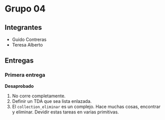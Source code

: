 # Grupo 04

## Integrantes

* Guido Contreras
* Teresa Alberto

## Entregas

### Primera entrega

**Desaprobado**

1. No corre completamente.
2. Definir un TDA que sea lista enlazada.
3. El ```collection_eliminar``` es un complejo.  Hace muchas cosas, encontrar y eliminar. Devidir estas tareas en varias primitivas.

